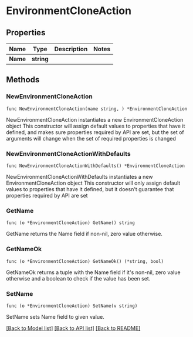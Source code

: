 # EnvironmentCloneAction

## Properties

Name | Type | Description | Notes
------------ | ------------- | ------------- | -------------
**Name** | **string** |  | 

## Methods

### NewEnvironmentCloneAction

`func NewEnvironmentCloneAction(name string, ) *EnvironmentCloneAction`

NewEnvironmentCloneAction instantiates a new EnvironmentCloneAction object
This constructor will assign default values to properties that have it defined,
and makes sure properties required by API are set, but the set of arguments
will change when the set of required properties is changed

### NewEnvironmentCloneActionWithDefaults

`func NewEnvironmentCloneActionWithDefaults() *EnvironmentCloneAction`

NewEnvironmentCloneActionWithDefaults instantiates a new EnvironmentCloneAction object
This constructor will only assign default values to properties that have it defined,
but it doesn't guarantee that properties required by API are set

### GetName

`func (o *EnvironmentCloneAction) GetName() string`

GetName returns the Name field if non-nil, zero value otherwise.

### GetNameOk

`func (o *EnvironmentCloneAction) GetNameOk() (*string, bool)`

GetNameOk returns a tuple with the Name field if it's non-nil, zero value otherwise
and a boolean to check if the value has been set.

### SetName

`func (o *EnvironmentCloneAction) SetName(v string)`

SetName sets Name field to given value.



[[Back to Model list]](../README.md#documentation-for-models) [[Back to API list]](../README.md#documentation-for-api-endpoints) [[Back to README]](../README.md)


